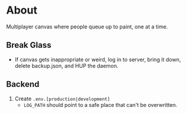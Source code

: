 # About

Multiplayer canvas where people queue up to paint, one at a time.

## Break Glass

- If canvas gets inappropriate or weird, log in to server, bring it down, delete backup.json, and HUP the daemon.

## Backend 

1. Create `.env.[production|development]`
    - `LOG_PATH` should point to a safe place that can't be overwritten. 